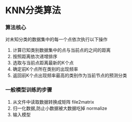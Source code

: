 # KNN分类算法

### 算法核心
对未知分类的数据集中的每一个点依次执行以下操作
1. 计算已知类别数据集中的点与当前点的之间的距离
2. 按照距离依次递增排序
3. 选取与当前点距离最新的K个点
4. 确定前K个点所在类别的出现频率
5. 返回前K个点出现频率最高的类别作为当前节点的预测分类

### 一般模型训练的步骤

1. 从文件中读取数据转换成矩阵  file2matrix
2. 归一化数据,防止小数据被大数据吃掉 normalize
3. 输入模型
